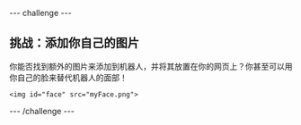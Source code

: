 --- challenge ---
## 挑战：添加你自己的图片
你能否找到额外的图片来添加到机器人，并将其放置在你的网页上？你甚至可以用你自己的脸来替代机器人的面部！

```
<img id="face" src="myFace.png">
```

 


--- /challenge ---